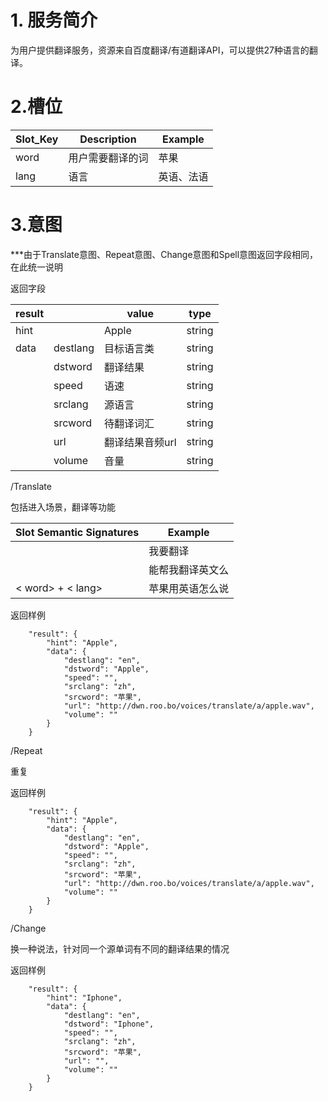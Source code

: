 # 1. 服务简介

为用户提供翻译服务，资源来自百度翻译\/有道翻译API，可以提供27种语言的翻译。

# 2.槽位

| **Slot\_Key** | **Description** | **Example** |
| --- | --- | --- |
| word | 用户需要翻译的词 | 苹果 |
| lang | 语言 | 英语、法语 |

# 3.意图

\*\*\*由于Translate意图、Repeat意图、Change意图和Spell意图返回字段相同，在此统一说明

返回字段

| **result** |  | **value** | **type** |
| --- | --- | --- | --- |
| hint |  | Apple | string |
| data | destlang | 目标语言类 | string |
|  | dstword | 翻译结果 | string |
|  | speed | 语速 | string |
|  | srclang | 源语言 | string |
|  | srcword | 待翻译词汇 | string |
|  | url | 翻译结果音频url | string |
|  | volume | 音量 | string |

\/Translate

包括进入场景，翻译等功能

| **Slot Semantic Signatures** | **Example** |
| --- | --- |
|  | 我要翻译 |
|  | 能帮我翻译英文么 |
| &lt; word&gt; + &lt; lang&gt; | 苹果用英语怎么说 |

返回样例

```
    "result": {
        "hint": "Apple",
        "data": {
            "destlang": "en",
            "dstword": "Apple",
            "speed": "",
            "srclang": "zh",
            "srcword": "苹果",
            "url": "http://dwn.roo.bo/voices/translate/a/apple.wav",
            "volume": ""
        }
    }
```

\/Repeat

重复

返回样例

```
    "result": {
        "hint": "Apple",
        "data": {
            "destlang": "en",
            "dstword": "Apple",
            "speed": "",
            "srclang": "zh",
            "srcword": "苹果",
            "url": "http://dwn.roo.bo/voices/translate/a/apple.wav",
            "volume": ""
        }
    }
```

\/Change

换一种说法，针对同一个源单词有不同的翻译结果的情况

返回样例

```
    "result": {
        "hint": "Iphone",
        "data": {
            "destlang": "en",
            "dstword": "Iphone",
            "speed": "",
            "srclang": "zh",
            "srcword": "苹果",
            "url": "",
            "volume": ""
        }
    }
```

